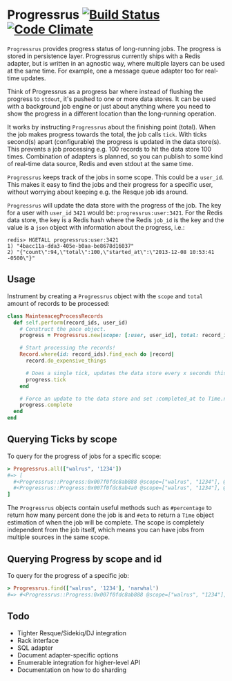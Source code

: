 # Progressrus [![Build Status](https://travis-ci.org/Sirupsen/progressrus.png?branch=master)](https://travis-ci.org/Sirupsen/progressrus) [![Code Climate](https://codeclimate.com/github/Sirupsen/progressrus.png)](https://codeclimate.com/github/Sirupsen/progressrus)

`Progressrus` provides progress status of long-running jobs. The progress is
stored in persistence layer. Progressrus currently ships with a Redis adapter,
but is written in an agnostic way, where multiple layers can be used at the same
time. For example, one a message queue adapter too for real-time updates.

Think of Progressrus as a progress bar where instead of flushing the progress to
`stdout`, it's pushed to one or more data stores. It can be used with a
background job engine or just about anything where you need to show the progress
in a different location than the long-running operation.

It works by instructing `Progressrus` about the finishing point (total). When
the job makes progress towards the total, the job calls `tick`. With ticks
second(s) apart (configurable) the progress is updated in the data store(s). This
prevents a job processing e.g. 100 records to hit the data store 100 times.
Combination of adapters is planned, so you can publish to some kind of real-time
data source, Redis and even stdout at the same time.

`Progressrus` keeps track of the jobs in some scope. This could be a `user_id`.
This makes it easy to find the jobs and their progress for a specific user,
without worrying about keeping e.g. the Resque job ids around.

`Progressrus` will update the data store with the progress of the job. The key
for a user with `user_id` `3421` would be: `progressrus:user:3421`. For the
Redis data store, the key is a Redis hash where the Redis `job_id` is the key
and the value is a `json` object with information about the progress, i.e.:

```redis
redis> HGETALL progressrus:user:3421
1) "4bacc11a-dda3-405e-b0aa-be8678d16037"
2) "{"count\":94,\"total\":100,\"started_at\":\"2013-12-08 10:53:41 -0500\"}"
```

## Usage

Instrument by creating a `Progressrus` object with the `scope` and `total` amount of
records to be processed:

```ruby
class MaintenacegProcessRecords
  def self.perform(record_ids, user_id)
    # Construct the pace object.
    progress = Progressrus.new(scope: [:user, user_id], total: record_ids.count)

    # Start processing the records!
    Record.where(id: record_ids).find_each do |record|
      record.do_expensive_things

      # Does a single tick, updates the data store every x seconds this is called.
      progress.tick
    end

    # Force an update to the data store and set :completed_at to Time.now
    progress.complete
  end
end
```

## Querying Ticks by scope

To query for the progress of jobs for a specific scope:

```ruby
> Progressrus.all(["walrus", '1234'])
#=> [
  #<Progressrus::Progress:0x007f0fdc8ab888 @scope=["walrus", "1234"], @total=50, @id="narwhal", @interval=2, @params={:count=>0, :started_at=>"2013-12-12 18:09:44 +0000", :completed_at=>nil, :name=>"oemg-test-2"}, @count=0, @started_at=2013-12-12 18:09:44 +0000, @persisted_at=2013-12-12 18:09:41 +0000, @store=#<Progressrus::Store::Redis:0x007f0fdc894c28 @redis=#<Redis client v3.0.6 for redis://127.0.0.1:6379/0>, @options={:expire=>1800, :prefix=>"progressrus"}>, @completed_at=nil>,
  #<Progressrus::Progress:0x007f0fdc8ab4a0 @scope=["walrus", "1234"], @total=100, @id="oemg", @interval=2, @params={:count=>0, :started_at=>"2013-12-12 18:09:44 +0000", :completed_at=>nil, :name=>"oemg-test"}, @count=0, @started_at=2013-12-12 18:09:44 +0000, @persisted_at=2013-12-12 18:09:41 +0000, @store=#<Progressrus::Store::Redis:0x007f0fdc894c28 @redis=#<Redis client v3.0.6 for redis://127.0.0.1:6379/0>, @options={:expire=>1800, :prefix=>"progressrus"}>, @completed_at=nil>
]
```

The `Progressrus` objects contain useful methods such as `#percentage` to return how
many percent done the job is and `#eta` to return a `Time` object estimation of
when the job will be complete.  The scope is completely independent from the job
itself, which means you can have jobs from multiple sources in the same scope.

## Querying Progress by scope and id

To query for the progress of a specific job:

```ruby
> Progressrus.find(["walrus", '1234'], 'narwhal')
#=> #<Progressrus::Progress:0x007f0fdc8ab888 @scope=["walrus", "1234"], @total=50, @id="narwhal", @interval=2, @params={:count=>0, :started_at=>"2013-12-12 18:09:44 +0000", :completed_at=>nil, :name=>"oemg-test-2"}, @count=0, @started_at=2013-12-12 18:09:44 +0000, @persisted_at=2013-12-12 18:09:41 +0000, @store=#<Progressrus::Store::Redis:0x007f0fdc894c28 @redis=#<Redis client v3.0.6 for redis://127.0.0.1:6379/0>, @options={:expire=>1800, :prefix=>"progressrus"}>, @completed_at=nil>
```

## Todo

* Tighter Resque/Sidekiq/DJ integration
* Rack interface
* SQL adapter
* Document adapter-specific options
* Enumerable integration for higher-level API
* Documentation on how to do sharding
